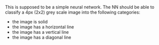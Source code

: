 This is supposed to be a simple neural network.
The NN should be able to classify a 4px (2x2) grey scale image into the following categories:
  - the image is solid
  - the image has a horizontal line
  - the image has a vertical line
  - the image has a diagonal line
  
